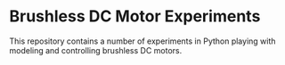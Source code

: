 # Brushless DC Motor Experiments

This repository contains a number of experiments in Python playing with modeling and controlling brushless DC motors.